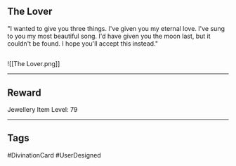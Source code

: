 ## The Lover
"I wanted to give you three things. I've given you my eternal love. I've sung to you my most beautiful song. I'd have given you the moon last, but it couldn't be found. I hope you'll accept this instead."
## 
![[The Lover.png]]

---
## Reward
Jewellery
Item Level: 79

---
## Tags
#DivinationCard
#UserDesigned 